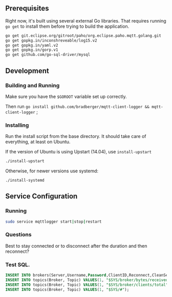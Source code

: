 ## Prerequisites

Right now, it's built using several external Go libraries. That
requires running `go get` to install them before trying to build
the application.

```bash
go get git.eclipse.org/gitroot/paho/org.eclipse.paho.mqtt.golang.git
go get gopkg.in/inconshreveable/log15.v2
go get gopkg.in/yaml.v2
go get gopkg.in/gorp.v1
go get github.com/go-sql-driver/mysql
```

## Development

### Building and Running

Make sure you have the `$GOROOT` variable set up correctly.

Then run `go install github.com/bradberger/mqtt-client-logger && mqtt-client-logger` ;

### Installing

Run the install script from the base directory. It should take care
of everything, at least on Ubuntu.

If the version of Ubuntu is using Upstart (14.04), use `install-upstart`

```bash
./install-upstart
```

Otherwise, for newer versions use systemd:

```bash
./install-systemd
```

## Service Configuration

### Running

```bash
sudo service mqttlogger start|stop|restart
```

### Questions

Best to stay connected or to disconnect after the <interval> duration and then reconnect?

### Test SQL.

```sql
INSERT INTO brokers(Server,Username,Password,ClientID,Reconnect,CleanSession) VALUES("tcp://test.mqtt.dev:1883","superuser","password","go-logger",1,0);
INSERT INTO topics(Broker, Topic) VALUES(1, "$SYS/broker/bytes/received");
INSERT INTO topics(Broker, Topic) VALUES(1, "$SYS/broker/clients/total");
INSERT INTO topics(Broker, Topic) VALUES(1, "$SYS/#");
```
